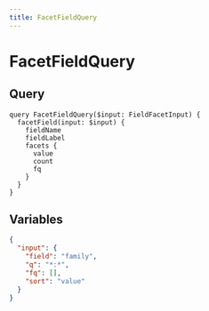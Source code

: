 ```yaml
---
title: FacetFieldQuery
---
```


# FacetFieldQuery

## Query

```gql
query FacetFieldQuery($input: FieldFacetInput) {
  facetField(input: $input) {
    fieldName
    fieldLabel
    facets {
      value
      count
      fq
    }
  }
}
```

## Variables

```json
{
  "input": {
    "field": "family",
    "q": "*:*",
    "fq": [],
    "sort": "value"
  }
}
```